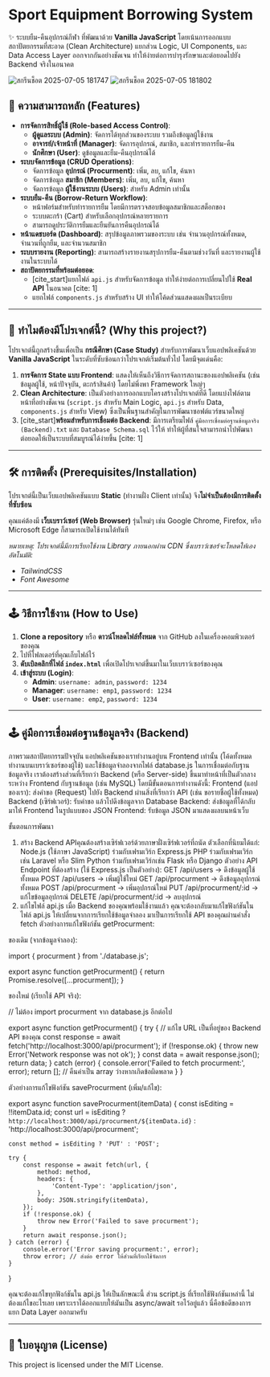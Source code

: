 # Sport Equipment Borrowing System

✨ ระบบยืม-คืนอุปกรณ์กีฬา ที่พัฒนาด้วย **Vanilla JavaScript** โดยเน้นการออกแบบสถาปัตยกรรมที่สะอาด (Clean Architecture) แยกส่วน Logic, UI Components, และ Data Access Layer ออกจากกันอย่างชัดเจน ทำให้ง่ายต่อการบำรุงรักษาและต่อยอดไปยัง Backend จริงในอนาคต

![สกรีนช็อต 2025-07-05 181747](https://github.com/user-attachments/assets/40b04724-f10c-40da-9372-fa94bf5e1103)
![สกรีนช็อต 2025-07-05 181802](https://github.com/user-attachments/assets/6497f75e-0b40-4446-9eb5-9bdb314bf6e2)

## 🚀 ความสามารถหลัก (Features)

* **การจัดการสิทธิ์ผู้ใช้ (Role-based Access Control)**:
    * **ผู้ดูแลระบบ (Admin)**: จัดการได้ทุกส่วนของระบบ รวมถึงข้อมูลผู้ใช้งาน
    * **อาจารย์/เจ้าหน้าที่ (Manager)**: จัดการอุปกรณ์, สมาชิก, และทำรายการยืม-คืน
    * **นักศึกษา (User)**: ดูข้อมูลและยืม-คืนอุปกรณ์ได้
* **ระบบจัดการข้อมูล (CRUD Operations)**:
    * จัดการข้อมูล **อุปกรณ์ (Procurment)**: เพิ่ม, ลบ, แก้ไข, ค้นหา
    * จัดการข้อมูล **สมาชิก (Members)**: เพิ่ม, ลบ, แก้ไข, ค้นหา
    * จัดการข้อมูล **ผู้ใช้งานระบบ (Users)**: สำหรับ Admin เท่านั้น
* **ระบบยืม-คืน (Borrow-Return Workflow)**:
    * หน้าฟอร์มสำหรับทำรายการยืม โดยมีการตรวจสอบข้อมูลสมาชิกและสต็อกของ
    * ระบบตะกร้า (Cart) สำหรับเลือกอุปกรณ์หลายรายการ
    * สามารถดูประวัติการยืมและยืนยันการคืนอุปกรณ์ได้
* **หน้าแดชบอร์ด (Dashboard)**: สรุปข้อมูลภาพรวมของระบบ เช่น จำนวนอุปกรณ์ทั้งหมด, จำนวนที่ถูกยืม, และจำนวนสมาชิก
* **ระบบรายงาน (Reporting)**: สามารถสร้างรายงานสรุปการยืม-คืนตามช่วงวันที่ และรายงานผู้ใช้งานในระบบได้
* **สถาปัตยกรรมที่พร้อมต่อยอด**:
    * [cite_start]แยกไฟล์ `api.js` สำหรับจัดการข้อมูล ทำให้ง่ายต่อการเปลี่ยนไปใช้ **Real API** ในอนาคต [cite: 1]
    * แยกไฟล์ `components.js` สำหรับสร้าง UI ทำให้โค้ดส่วนแสดงผลเป็นระเบียบ

---

## 🤔 ทำไมต้องมีโปรเจกต์นี้? (Why this project?)

โปรเจกต์นี้ถูกสร้างขึ้นเพื่อเป็น **กรณีศึกษา (Case Study)** สำหรับการพัฒนาเว็บแอปพลิเคชันด้วย **Vanilla JavaScript** ในระดับที่ซับซ้อนกว่าโปรเจกต์เริ่มต้นทั่วไป โดยมีจุดเด่นคือ:

1.  **การจัดการ State แบบ Frontend**: แสดงให้เห็นถึงวิธีการจัดการสถานะของแอปพลิเคชัน (เช่น ข้อมูลผู้ใช้, หน้าปัจจุบัน, ตะกร้าสินค้า) โดยไม่พึ่งพา Framework ใหญ่ๆ
2.  **Clean Architecture**: เป็นตัวอย่างการออกแบบโครงสร้างโปรเจกต์ที่ดี โดยแบ่งไฟล์ตามหน้าที่อย่างชัดเจน (`script.js` สำหรับ Main Logic, `api.js` สำหรับ Data, `components.js` สำหรับ View) ซึ่งเป็นพื้นฐานสำคัญในการพัฒนาซอฟต์แวร์ขนาดใหญ่
3.  [cite_start]**พร้อมสำหรับการเชื่อมต่อ Backend**: มีการเตรียมไฟล์ `คู่มือการเชื่อมต่อฐานข้อมูลจริง (Backend).txt` และ `Database Schema.sql` ไว้ให้ ทำให้ผู้ที่สนใจสามารถนำไปพัฒนาต่อยอดให้เป็นระบบที่สมบูรณ์ได้ง่ายขึ้น [cite: 1]

---

## 🛠️ การติดตั้ง (Prerequisites/Installation)

โปรเจกต์นี้เป็นเว็บแอปพลิเคชันแบบ **Static** (ทำงานฝั่ง Client เท่านั้น) จึง**ไม่จำเป็นต้องมีการติดตั้งที่ซับซ้อน**

คุณแค่ต้องมี **เว็บเบราว์เซอร์ (Web Browser)** รุ่นใหม่ๆ เช่น Google Chrome, Firefox, หรือ Microsoft Edge ก็สามารถเปิดใช้งานได้ทันที

*หมายเหตุ: โปรเจกต์นี้มีการเรียกใช้งาน Library ภายนอกผ่าน CDN ซึ่งเบราว์เซอร์จะโหลดให้เองอัตโนมัติ:*
* *TailwindCSS*
* *Font Awesome*

---

## 🕹️ วิธีการใช้งาน (How to Use)

1.  **Clone a repository** หรือ **ดาวน์โหลดไฟล์ทั้งหมด** จาก GitHub ลงในเครื่องคอมพิวเตอร์ของคุณ
2.  ไปที่โฟลเดอร์ที่คุณเก็บไฟล์ไว้
3.  **ดับเบิลคลิกที่ไฟล์ `index.html`** เพื่อเปิดโปรเจกต์ขึ้นมาในเว็บเบราว์เซอร์ของคุณ
4.  **เข้าสู่ระบบ (Login)**:
    * **Admin**: `username: admin`, `password: 1234`
    * **Manager**: `username: emp1`, `password: 1234`
    * **User**: `username: emp2`, `password: 1234`

---

## 🕹️ คู่มือการเชื่อมต่อฐานข้อมูลจริง (Backend)

ภาพรวมสถาปัตยกรรมปัจจุบัน แอปพลิเคชันของเราทำงานอยู่บน Frontend เท่านั้น (โค้ดทั้งหมดทำงานบนเบราว์เซอร์ของผู้ใช้) และใช้ข้อมูลจำลองจากไฟล์ database.js
ในการเชื่อมต่อกับฐานข้อมูลจริง เราต้องสร้างส่วนที่เรียกว่า Backend (หรือ Server-side) ขึ้นมาทำหน้าที่เป็นตัวกลางระหว่าง Frontend กับฐานข้อมูล (เช่น MySQL)
โดยมีขั้นตอนการทำงานดังนี้:
Frontend (แอปของเรา): ส่งคำขอ (Request) ไปยัง Backend ผ่านสิ่งที่เรียกว่า API (เช่น ขอรายชื่อผู้ใช้ทั้งหมด)
Backend (เซิร์ฟเวอร์): รับคำขอ แล้วไปดึงข้อมูลจาก Database
Backend: ส่งข้อมูลที่ได้กลับมาให้ Frontend ในรูปแบบของ JSON
Frontend: รับข้อมูล JSON มาแสดงผลบนหน้าเว็บ

ขั้นตอนการพัฒนา
1. สร้าง Backend APIคุณต้องสร้างเซิร์ฟเวอร์ด้วยภาษาฝั่งเซิร์ฟเวอร์ที่ถนัด ตัวเลือกที่นิยมได้แก่:
   Node.js (ใช้ภาษา JavaScript) ร่วมกับเฟรมเวิร์ก Express.js
   PHP ร่วมกับเฟรมเวิร์กเช่น Laravel หรือ Slim
   Python ร่วมกับเฟรมเวิร์กเช่น Flask หรือ Django
ตัวอย่าง API Endpoint ที่ต้องสร้าง (ใช้ Express.js เป็นตัวอย่าง):
   GET /api/users -> ดึงข้อมูลผู้ใช้ทั้งหมด
   POST /api/users -> เพิ่มผู้ใช้ใหม่
   GET /api/procurment -> ดึงข้อมูลอุปกรณ์ทั้งหมด
   POST /api/procurment -> เพิ่มอุปกรณ์ใหม่
   PUT /api/procurment/:id -> แก้ไขข้อมูลอุปกรณ์
   DELETE /api/procurment/:id -> ลบอุปกรณ์
2. แก้ไขไฟล์ api.js
เมื่อ Backend ของคุณพร้อมใช้งานแล้ว คุณจะต้องกลับมาแก้ไขฟังก์ชันในไฟล์ api.js ให้เปลี่ยนจากการเรียกใช้ข้อมูลจำลอง มาเป็นการเรียกใช้ API ของคุณผ่านคำสั่ง fetch
ตัวอย่างการแก้ไขฟังก์ชัน getProcurment:

ของเดิม (จากข้อมูลจำลอง):

import { procurment } from './database.js';

export async function getProcurment() {
    return Promise.resolve([...procurment]);
}

ของใหม่ (เรียกใช้ API จริง):

// ไม่ต้อง import procurment จาก database.js อีกต่อไป

export async function getProcurment() {
    try {
        // แก้ไข URL เป็นที่อยู่ของ Backend API ของคุณ
        const response = await fetch('http://localhost:3000/api/procurment'); 
        if (!response.ok) {
            throw new Error('Network response was not ok');
        }
        const data = await response.json();
        return data;
    } catch (error) {
        console.error('Failed to fetch procurment:', error);
        return []; // คืนค่าเป็น array ว่างหากเกิดข้อผิดพลาด
    }
}

ตัวอย่างการแก้ไขฟังก์ชัน saveProcurment (เพิ่ม/แก้ไข):

export async function saveProcurment(itemData) {
    const isEditing = !!itemData.id;
    const url = isEditing 
        ? `http://localhost:3000/api/procurment/${itemData.id}` 
        : 'http://localhost:3000/api/procurment';
    
    const method = isEditing ? 'PUT' : 'POST';

    try {
        const response = await fetch(url, {
            method: method,
            headers: {
                'Content-Type': 'application/json',
            },
            body: JSON.stringify(itemData),
        });
        if (!response.ok) {
            throw new Error('Failed to save procurment');
        }
        return await response.json();
    } catch (error) {
        console.error('Error saving procurment:', error);
        throw error; // ส่งต่อ error ให้ส่วนที่เรียกใช้จัดการ
    }
}

คุณจะต้องแก้ไขทุกฟังก์ชันใน api.js ให้เป็นลักษณะนี้ ส่วน script.js ที่เรียกใช้ฟังก์ชันเหล่านี้ ไม่ต้องแก้ไขอะไรเลย เพราะเราได้ออกแบบให้มันเป็น async/await รอไว้อยู่แล้ว นี่คือข้อดีของการแยก Data Layer ออกมาครับ

---

## 📜 ใบอนุญาต (License)

This project is licensed under the MIT License.
